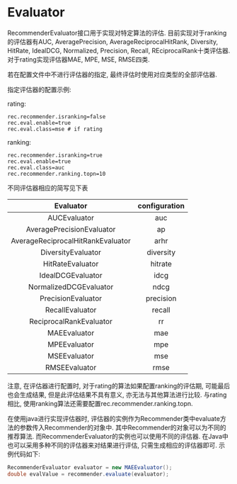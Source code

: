 # Evaluator

RecommenderEvaluator接口用于实现对特定算法的评估. 目前实现对于ranking的评估器有AUC, AveragePrecision, AverageReciprocalHitRank, Diversity, HitRate, IdealDCG, Normalized, Precision, Recall, REciprocalRank十类评估器. 对于rating实现评估器MAE, MPE, MSE, RMSE四类.

若在配置文件中不进行评估器的指定, 最终评估时使用对应类型的全部评估器.

指定评估器的配置示例:

rating:

```
rec.recommender.isranking=false
rec.eval.enable=true
rec.eval.class=mse # if rating
```

ranking:

```
rec.recommender.isranking=true
rec.eval.enable=true
rec.eval.class=auc
rec.recommender.ranking.topn=10
```

不同评估器相应的简写见下表

|             Evaluator             | configuration |
|:---------------------------------:|:-------------:|
|            AUCEvaluator           |      auc      |
|     AveragePrecisionEvaluator     |       ap      |
| AverageReciprocalHitRankEvaluator |      arhr     |
|         DiversityEvaluator        |   diversity   |
|          HitRateEvaluator         |    hitrate    |
|         IdealDCGEvaluator         |      idcg     |
|       NormalizedDCGEvaluator      |      ndcg     |
|         PrecisionEvaluator        |   precision   |
|          RecallEvaluator          |     recall    |
|      ReciprocalRankEvaluator      |       rr      |
|            MAEEvaluator           |      mae      |
|            MPEEvaluator           |      mpe      |
|            MSEEvaluator           |      mse      |
|           RMSEEvaluator           |      rmse     |

注意, 在评估器进行配置时, 对于rating的算法如果配置ranking的评估期, 可能最后也会生成结果, 但是此评估结果不具有意义, 亦无法与其他算法进行比较.
与rating相比, 使用ranking算法还需要配置rec.recommender.ranking.topn.

在使用java进行实现评估器时, 评估器的实例作为Recommender类中evaluate方法的参数传入Recommender的对象中. 其中Recommender的对象可以为不同的推荐算法. 而RecommenderEvaluator的实例也可以使用不同的评估器. 在Java中也可以采用多种不同的评估器来对结果进行评估, 只需生成相应的评估器即可.
示例代码如下:

```java
RecommenderEvaluator evaluator = new MAEEvaluator();
double evalValue = recommender.evaluate(evaluator);
```

